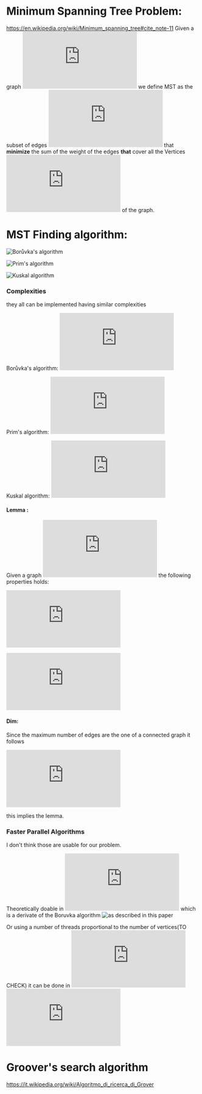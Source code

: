 
# Minimum Spanning Tree Problem:
https://en.wikipedia.org/wiki/Minimum_spanning_tree#cite_note-11
Given a graph ![](https://latex.codecogs.com/gif.latex?G%20%3D%20%5C%7BV%2CE%5C%7D)
we define MST as the subset of edges ![](https://latex.codecogs.com/gif.latex?MST%20%5Csubseteq%20E) that **minimize** the sum of the weight of the edges **that** cover all the Vertices ![](https://latex.codecogs.com/gif.latex?V) of the graph.


# MST Finding algorithm:
![Borůvka's algorithm](https://en.wikipedia.org/wiki/Bor%C5%AFvka%27s_algorithm)

![Prim's algorithm](https://en.wikipedia.org/wiki/Prim%27s_algorithm)

![Kuskal algorithm](https://en.wikipedia.org/wiki/Kruskal%27s_algorithm)

### Complexities
they all can be implemented having similar complexities

Borůvka's algorithm: ![](https://latex.codecogs.com/gif.latex?O%28%7CE%7Clog%28%7CV%7C%29%29)

Prim's algorithm: ![](https://latex.codecogs.com/gif.latex?O%28%7CE%7C%20&plus;%20%7CV%7Clog%28%7CV%7C%29%29)

Kuskal algorithm: ![](https://latex.codecogs.com/gif.latex?O%28%7CV%7Clog%28%7CV%7C%29%29)

#### Lemma :
Given a graph 
![](https://latex.codecogs.com/gif.latex?G%20%3D%20%5C%7BV%2CE%5C%7D)
the following properties holds:

![](https://latex.codecogs.com/gif.latex?O%28log%28%7CE%7C%29%29%20%5Csim%20O%28log%28%7CV%7C%29%29)

![](https://latex.codecogs.com/gif.latex?O%28%7CE%7C%29%20%5Csim%20O%28%7CV%7C%5E2%29)

#### Dim:
Since the maximum number of edges are the one of a connected graph it follows

![](https://latex.codecogs.com/gif.latex?%7CE%7C%20%5Cle%20%5Cfrac%7B%7CV%7C%5E2%7D%7B2%7D%20%5Clongrightarrow%7CE%7C%5Csim%20%7CV%7C%5E2%20%5Clongrightarrow%20log%28%7CE%7C%29%20%5Csim%20log%28%7CV%7C%5E2%29%20%3D%202log%28%7CV%7C%29)

this implies the lemma.


### Faster Parallel Algorithms
I don't think those are usable for our problem.

Theoretically doable in 
![](https://latex.codecogs.com/gif.latex?O%28%7CE%7C%29)
which is a derivate of the Boruvka algorithm
![as described in this paper](https://dl.acm.org/citation.cfm?doid=201019.201022)


Or using a number of threads proportional to the number of vertices(TO CHECK) it can be done in 
![](https://latex.codecogs.com/gif.latex?O%28log%28%7CV%7C%29)
![as described in this paper](http://web.eecs.umich.edu/~pettie/papers/sicomp-randmst.pdf)

# Groover's search algorithm

https://it.wikipedia.org/wiki/Algoritmo_di_ricerca_di_Grover
